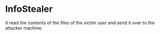 # InfoStealer
It read the contents of the files of the victim user and send it over to the attacker machine.
